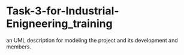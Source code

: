 # Task-3-for-Industrial-Enigneering_training
an UML description for modeling the project and its development and members.
